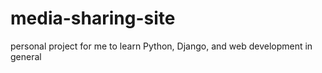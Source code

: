 # media-sharing-site
personal project for me to learn Python, Django, and web development in general
